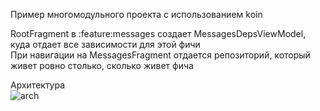 Пример многомодульного проекта с использованием koin  

RootFragment в :feature:messages создает MessagesDepsViewModel, куда отдает все зависимости для этой фичи  
При навигации на MessagesFragment отдается репозиторий, который живет ровно столько, сколько живет фича  

Архитектура  
![arch](https://github.com/user-attachments/assets/68ea041b-d055-4189-96ae-1b32a51f4d18)
